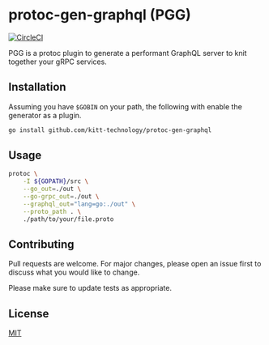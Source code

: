 # protoc-gen-graphql (PGG)
[![CircleCI](https://circleci.com/gh/kitt-technology/protoc-gen-graphql.svg?style=svg)](https://circleci.com/gh/kitt-technology/protoc-gen-graphql)

PGG is a protoc plugin to generate a performant GraphQL server to knit together your gRPC services.

## Installation

Assuming you have `$GOBIN` on your path, the following with enable the generator as a plugin.

```bash
go install github.com/kitt-technology/protoc-gen-graphql
```

## Usage

```bash
protoc \
	-I ${GOPATH}/src \
	--go_out=./out \
	--go-grpc_out=./out \
	--graphql_out="lang=go:./out" \
	--proto_path . \
	./path/to/your/file.proto
```

## Contributing
Pull requests are welcome. For major changes, please open an issue first to discuss what you would like to change.

Please make sure to update tests as appropriate.

## License
[MIT](https://choosealicense.com/licenses/mit/)
